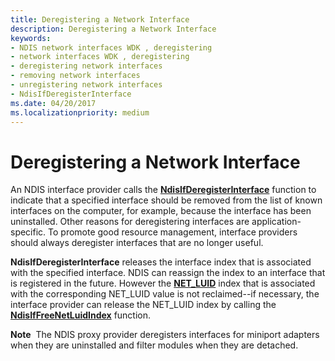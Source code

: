 ```yaml
---
title: Deregistering a Network Interface
description: Deregistering a Network Interface
keywords:
- NDIS network interfaces WDK , deregistering
- network interfaces WDK , deregistering
- deregistering network interfaces
- removing network interfaces
- unregistering network interfaces
- NdisIfDeregisterInterface
ms.date: 04/20/2017
ms.localizationpriority: medium
---
```


# Deregistering a Network Interface





An NDIS interface provider calls the [**NdisIfDeregisterInterface**](/windows-hardware/drivers/ddi/ndis/nf-ndis-ndisifderegisterinterface) function to indicate that a specified interface should be removed from the list of known interfaces on the computer, for example, because the interface has been uninstalled. Other reasons for deregistering interfaces are application-specific. To promote good resource management, interface providers should always deregister interfaces that are no longer useful.

**NdisIfDeregisterInterface** releases the interface index that is associated with the specified interface. NDIS can reassign the index to an interface that is registered in the future. However the [**NET\_LUID**](/windows/win32/api/ifdef/ns-ifdef-net_luid_lh) index that is associated with the corresponding NET\_LUID value is not reclaimed--if necessary, the interface provider can release the NET\_LUID index by calling the [**NdisIfFreeNetLuidIndex**](/windows-hardware/drivers/ddi/ndis/nf-ndis-ndisiffreenetluidindex) function.

**Note**  The NDIS proxy provider deregisters interfaces for miniport adapters when they are uninstalled and filter modules when they are detached.

 

 

